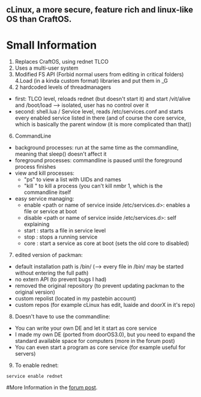 ## cLinux, a more secure, feature rich and linux-like OS than CraftOS.

# Small Information

1. Replaces CraftOS, using rednet TLCO
2. Uses a multi-user system
3. Modified FS API (Forbid normal users from editing in critical folders)
4.Load (in a kinda custom format) libraries and put them in _G
5. 2 hardcoded levels of threadmanagers
  * first: TLCO level, reloads rednet (but doesn't start it) and start /vit/alive and /boot/load --> isolated, user has no control over it
  * second: shell.lua / Service level, reads /etc/services.conf and starts every enabled service listed in there (and of course the core service, which is basically the parent window (it is more complicated than that))
6. CommandLine
  * background processes: run at the same time as the commandline, meaning that sleep() doesn't affect it
  * foreground processes: commandline is paused until the foreground process finishes
  * view and kill processes: 
    * "ps" to view a list with UIDs and names
	* "kill <uid>" to kill a process (you can't kill nmbr 1, which is the commandline itself
  * easy service managing:
    * enable <path or name of service inside /etc/services.d>: enables a file or service at boot
    * disable <path or name of service inside /etc/services.d>: self explaining
    * start <path>: starts a file in service level
    * stop <path>: stops a running service
    * core <path or name of service>: start a service as core at boot (sets the old core to disabled)
7. edited version of packman:
  * default installation path is /bin/ (--> every file in /bin/ may be started without entering the full path)
  * no extern API (to prevent bugs I had)
  * removed the original repository (to prevent updating packman to the original version)
  * custom repolist (located in my pastebin account)
  * custom repos (for example cLinux has edit, luaide and doorX in it's repo)
8. Doesn't have to use the commandline:
  * You can write your own DE and let it start as core service
  * I made my own DE (ported from doorOS3.0), but you need to expand the standard available space for computers (more in the forum post)
  * You can even start a program as core service (for example useful for servers)
9. To enable rednet:
```
service enable rednet
```

#More Information in the [forum post](http://www.computercraft.info/forums2/index.php?/topic/27573-clinux-optional-desktop-enviroment-bye-craftos-kappa/).
